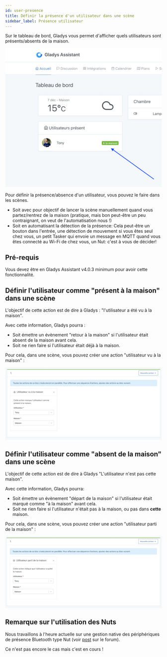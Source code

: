 ```yaml
---
id: user-presence
title: Définir la présence d'un utilisateur dans une scène
sidebar_label: Présence utilisateur
---
```


Sur le tableau de bord, Gladys vous permet d'afficher quels utilisateurs sont présents/absents de la maison.

![Tableau de bord présence utilisateur](../../static/img/docs/scenes/user-presence/dashboard-box.jpg)

Pour définir la présence/absence d'un utilisateur, vous pouvez le faire dans les scènes.

- Soit avec pour objectif de lancer la scène manuellement quand vous partez/rentrez de la maison (pratique, mais bon peut-être un peu contraignant, on veut de l'automatisation nous !)
- Soit en automatisant la détection de la présence: Cela peut-être un bouton dans l'entrée, une détection de mouvement si vous êtes seul chez vous, un petit Tasker qui envoie un message en MQTT quand vous êtes connecté au Wi-Fi de chez vous, un Nut: c'est à vous de décider!

## Pré-requis

Vous devez être en Gladys Assistant v4.0.3 minimum pour avoir cette fonctionnalité.

## Définir l'utilisateur comme "présent à la maison" dans une scène

L'objectif de cette action est de dire à Gladys : "l'utilisateur a été vu à la maison".

Avec cette information, Gladys pourra :

- Soit émettre un évènement "retour à la maison" si l'utilisateur était absent de la maison avant cela.
- Soit ne rien faire si l'utilisateur était déjà à la maison.

Pour cela, dans une scène, vous pouvez créer une action "utilisateur vu à la maison" :

![Utilisateur vu à la maison](../../static/img/docs/scenes/user-presence/user-seen-at-home.jpg)

## Définir l'utilisateur comme "absent de la maison" dans une scène

L'objectif de cette action est de dire à Gladys "L'utilisateur n'est pas cette maison".

Avec cette information, Gladys pourra:

- Soit émettre un évènement "départ de la maison" si l'utilisateur était marqué comme "à la maison" avant cela.
- Soit ne rien faire si l'utilisateur n'était pas à la maison, ou pas dans **cette** maison.

Pour cela, dans une scène, vous pouvez créer une action "utilisateur parti de la maison" :

![Utilisateur parti de la maison](../../static/img/docs/scenes/user-presence/user-left-home.jpg)

## Remarque sur l'utilisation des Nuts

Nous travaillons à l'heure actuelle sur une gestion native des périphériques de présence Bluetooth type Nut (voir [post](https://community.gladysassistant.com/t/presence-utilisateur-a-la-maison/5505/28) sur le forum).

Ce n'est pas encore le cas mais c'est en cours !
